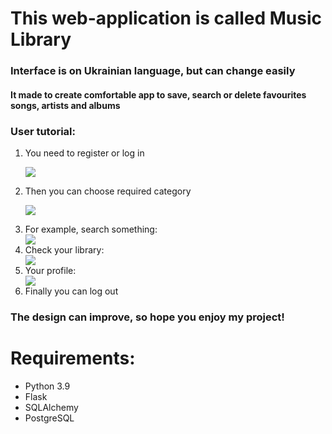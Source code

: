 <h1>This web-application is called Music Library</h1>

<h3>Interface is on Ukrainian language, but can change easily</h3>
<h4>It made to create comfortable app to save, search or delete favourites songs, artists and albums</h4>

<h3>User tutorial:</h3>
<ol>
  <li>You need to register or log in</li>
  <p><img src="https://user-images.githubusercontent.com/89095210/172161891-ab375c3b-ec25-4189-aec5-84c418f43243.jpg"></p>
  <li>Then you can choose required category</li>
  <p><img src="https://user-images.githubusercontent.com/89095210/172162156-4fd09a86-26c6-4d93-b251-cc56356739ae.png"></p>
  <li>For example, search something:</li>
  <img src="https://user-images.githubusercontent.com/89095210/172162494-d3a96e75-aba3-4f8a-9b03-6cb40a220d40.png">
  <li>Check your library:</li>
  <img src="https://user-images.githubusercontent.com/89095210/172162597-054d6f00-4bdd-449d-8217-45fcb14228ec.png">
  <li>Your profile:</li>
  <img src="https://user-images.githubusercontent.com/89095210/172162692-af933bc0-9ef9-4185-b0de-a9882c47633f.png">
  <li>Finally you can log out</li>
  </ol>

<h3>The design can improve, so hope you enjoy my project!</h3>

<h1>Requirements:</h1>
<ul>
  <li>Python 3.9</li>
  <li>Flask</li>
  <li>SQLAlchemy</li>
  <li>PostgreSQL</li>
  </ul>
